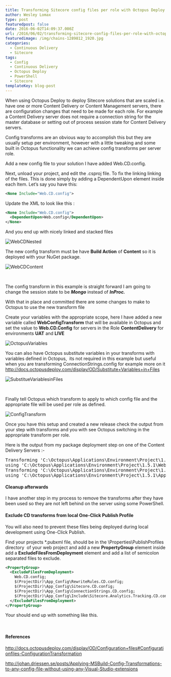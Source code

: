 ```yaml
---
title: Transforming Sitecore config files per role with Octopus Deploy
author: Wesley Lomax
type: post
featuredpost: false
date: 2016-06-02T14:09:37.000Z
url: /2016/06/02/transforming-sitecore-config-files-per-role-with-octopus-deploy/
featuredimage: /img/chains-1289812_1920.jpg
categories:
  - Continuous Delivery
  - Sitecore
tags:
  - Config
  - Continuous Delivery
  - Octopus Deploy
  - PowerShell
  - Sitecore
templateKey: blog-post
---
```

When using Octopus Deploy to deploy Sitecore solutions that are scaled i.e. have one or more Content Delivery or Content Management servers, there are configuration changes that need to be made for each role. For example a Content Delivery server does not require a connection string for the master database or setting out of process session state for Content Delivery servers.

Config transforms are an obvious way to accomplish this but they are usually setup per environment, however with a little tweaking and some built in Octopus functionality we can achieve config transforms per server role.

Add a new config file to your solution I have added Web.CD.config.

Next, unload your project, and edit the .csproj file. To fix the linking linking of the files. This is done simply by adding a DependentUpon element inside each Item. Let&#8217;s say you have this:

```xml
<None Include="Web.CD.config">
```

Update the XML to look like this :

```xml
<None Include="Web.CD.config">
  <DependentUpon>Web.config</DependentUpon>
</None>
```
And you end up with nicely linked and stacked files

![WebCDNested](/img/WebCDNested.png)

The new config transform must be have **Build Action** of **Content** so it is deployed with your NuGet package.

![WebCDContent](/img/WebCDContent.png)

&nbsp;

The config transform in this example is straight forward I am going to change the session state to be **_Mongo_** instead of **_InProc._**

<script src="https://gist.github.com/Wesley-Lomax/a3b213a21e34f66048bc75a07919e9eb.js"></script>

With that in place and committed there are some changes to make to Octopus to use the new transform file

Create your variables with the appropriate scope, here I have added a new variable called **WebConfigTransform** that will be available in Octopus and set the value to **Web.CD.Config** for servers in the Role **ContentDelivery** for environments **UAT** and **LIVE**

![OctopusVariables](/img/OctopusVariables.png)

You can also have Octopus substitute variables in your transforms with variables defined in Octopus,  its not required in this example but useful when you are transforming ConnectionStrings.config for example more on it <http://docs.octopusdeploy.com/display/OD/Substitute+Variables+in+Files>

![SubstitueVariablesinFiles](/img/SubstitueVariablesinFiles.png)

&nbsp;

Finally tell Octopus which transform to apply to which config file and the appropriate file will be used per role as defined.

![ConfigTransform](/img/ConfigTransform.png)

Once you have this setup and created a new release check the output from your step with transforms and you with see Octopus switching in the appropriate transform per role.

Here is the output from my package deployment step on one of the Content Delivery Servers :-

<pre>Transforming 'C:\Octopus\Applications\Environment\Project\1.5.1\Web.config' 
using 'C:\Octopus\Applications\Environment\Project\1.5.1\Web.CD.config'.
Transforming 'C:\Octopus\Applications\Environment\Project\1.5.1\App_Config\ConnectionStrings.config' 
using 'C:\Octopus\Applications\Environment\Project\1.5.1\App_Config\ConnectionStrings.CD.config'.
</pre>

#### Cleanup afterwards

I have another step in my process to remove the transforms after they have been used so they are not left behind on the server using some PowerShell.

<script src="https://gist.github.com/Wesley-Lomax/f46f70de5619266573237cf750c306d2.js"></script>

#### Exclude CD transforms from local One-Click Publish Profile

You will also need to prevent these files being deployed during local development using One-Click Publish.

Find your projects *.pubxml file, should be in the \Properties\PublishProfiles directory  of your web project and add a new **PropertyGroup** element inside add a **ExcludeFilesFromDeployment** element and add a list of semicolon separated files to exclude.

``` xml
<PropertyGroup>
  <ExcludeFilesFromDeployment>
    Web.CD.config;
    $(ProjectDir)\App_Config\RewriteRules.CD.config;
    $(ProjectDir)\App_Config\Sitecore.CD.config;
    $(ProjectDir)\App_Config\ConnectionStrings.CD.config;
    $(ProjectDir)\App_Config\Include\Sitecore.Analytics.Tracking.CD.config
  </ExcludeFilesFromDeployment>
</PropertyGroup>
```

Your should end up with something like this.

<script src="https://gist.github.com/Wesley-Lomax/16d8da31883784e247337d780d6319e1.js"></script>

&nbsp;

#### References

<http://docs.octopusdeploy.com/display/OD/Configuration+files#Configurationfiles-ConfigurationTransformation>

<http://johan.driessen.se/posts/Applying-MSBuild-Config-Transformations-to-any-config-file-without-using-any-Visual-Studio-extensions>